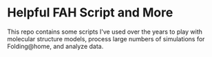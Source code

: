 # Helpful FAH Script and More

This repo contains some scripts I've used over the years to play with molecular structure models, process large numbers of simulations for Folding@home, and analyze data.
